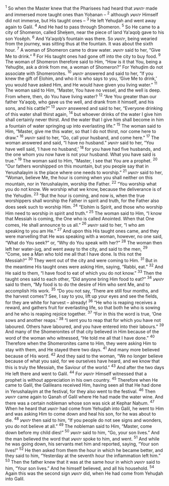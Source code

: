 <sup>1</sup> So when the Master knew that the Pharisees had heard that יהושע made and immersed more taught ones than Yoḥanan –
<sup>2</sup> although יהושע Himself did not immerse, but His taught ones –
<sup>3</sup> He left Yehuḏah and went away again to Galil.
<sup>4</sup> And He had to pass through Shomeron.
<sup>5</sup> So He came to a city of Shomeron, called Sheḵem, near the piece of land Ya‛aqoḇ gave to his son Yosĕph.
<sup>6</sup> And Ya‛aqoḇ’s fountain was there. So יהושע, being wearied from the journey, was sitting thus at the fountain. It was about the sixth hour.
<sup>7</sup> A woman of Shomeron came to draw water. יהושע said to her, “Give Me to drink.”
<sup>8</sup> For His taught ones had gone off into the city to buy food.
<sup>9</sup> The woman of Shomeron therefore said to Him, “How is it that You, being a Yehuḏite, ask a drink from me, a woman of Shomeron?” For Yehuḏim do not associate with Shomeronites.
<sup>10</sup> יהושע answered and said to her, “If you knew the gift of Elohim, and who it is who says to you, ‘Give Me to drink,’ you would have asked Him, and He would have given you living water.”
<sup>11</sup> The woman said to Him, “Master, You have no vessel, and the well is deep. From where, then, do You have living water?
<sup>12</sup> “Are You greater than our father Ya‛aqoḇ, who gave us the well, and drank from it himself, and his sons, and his cattle?”
<sup>13</sup> יהושע answered and said to her, “Everyone drinking of this water shall thirst again,
<sup>14</sup> but whoever drinks of the water I give him shall certainly never thirst. And the water that I give him shall become in him a fountain of water springing up into everlasting life.”
<sup>15</sup> The woman said to Him, “Master, give me this water, so that I do not thirst, nor come here to draw.”
<sup>16</sup> יהושע said to her, “Go, call your husband, and come here.”
<sup>17</sup> The woman answered and said, “I have no husband.” יהושע said to her, “You have well said, ‘I have no husband,’
<sup>18</sup> for you have had five husbands, and the one whom you now have is not your husband. What you have said is true.”
<sup>19</sup> The woman said to Him, “Master, I see that You are a prophet.
<sup>20</sup> “Our fathers worshipped on this mountain, but you people say that in Yerushalayim is the place where one needs to worship.”
<sup>21</sup> יהושע said to her, “Woman, believe Me, the hour is coming when you shall neither on this mountain, nor in Yerushalayim, worship the Father.
<sup>22</sup> “You worship what you do not know. We worship what we know, because the deliverance is of the Yehuḏim.
<sup>23</sup> “But the hour is coming, and now is, when the true worshippers shall worship the Father in spirit and truth, for the Father also does seek such to worship Him.
<sup>24</sup> “Elohim is Spirit, and those who worship Him need to worship in spirit and truth.”
<sup>25</sup> The woman said to Him, “I know that Messiah is coming, the One who is called Anointed. When that One comes, He shall announce to us all.”
<sup>26</sup> יהושע said to her, “I who am speaking to you am He.”
<sup>27</sup> And upon this His taught ones came, and they were marvelling that He was speaking with a woman, however, no one said, “What do You seek?” or, “Why do You speak with her?”
<sup>28</sup> The woman then left her water-jug, and went away to the city, and said to the men,
<sup>29</sup> “Come, see a Man who told me all that I have done. Is this not the Messiah?”
<sup>30</sup> They went out of the city and were coming to Him.
<sup>31</sup> But in the meantime His taught ones were asking Him, saying, “Rabbi, eat.”
<sup>32</sup> And He said to them, “I have food to eat of which you do not know.”
<sup>33</sup> Then the taught ones said to each other, “Did anyone bring Him food to eat?”
<sup>34</sup> יהושע said to them, “My food is to do the desire of Him who sent Me, and to accomplish His work.
<sup>35</sup> “Do you not say, ‘There are still four months, and the harvest comes’? See, I say to you, lift up your eyes and see the fields, for they are white for harvest – already!
<sup>36</sup> “He who is reaping receives a reward, and gathers fruit for everlasting life, so that both he who is sowing and he who is reaping rejoice together.
<sup>37</sup> “For in this the word is true, ‘One sows and another reaps.’
<sup>38</sup> “I sent you to reap that for which you have not laboured. Others have laboured, and you have entered into their labours.”
<sup>39</sup> And many of the Shomeronites of that city believed in Him because of the word of the woman who witnessed, “He told me all that I have done.”
<sup>40</sup> Therefore when the Shomeronites came to Him, they were asking Him to stay with them, and He stayed there two days.
<sup>41</sup> And many more believed because of His word.
<sup>42</sup> And they said to the woman, “We no longer believe because of what you said, for we ourselves have heard, and we know that this is truly the Messiah, the Saviour of the world.”
<sup>43</sup> And after the two days He left there and went to Galil.
<sup>44</sup> For יהושע Himself witnessed that a prophet is without appreciation in his own country.
<sup>45</sup> Therefore when He came to Galil, the Galileans received Him, having seen all that He had done in Yerushalayim at the festival, for they also went to the festival.
<sup>46</sup> Then יהושע came again to Qanah of Galil where He had made the water wine. And there was a certain nobleman whose son was sick at Kephar Naḥum.
<sup>47</sup> When he heard that יהושע had come from Yehuḏah into Galil, he went to Him and was asking Him to come down and heal his son, for he was about to die.
<sup>48</sup> יהושע then said to him, “If you people do not see signs and wonders, you do not believe at all.”
<sup>49</sup> The nobleman said to Him, “Master, come down before my child dies!”
<sup>50</sup> יהושע said to him, “Go, your son lives.” And the man believed the word that יהושע spoke to him, and went.
<sup>51</sup> And while he was going down, his servants met him and reported, saying, “Your son lives!”
<sup>52</sup> He then asked from them the hour in which he became better, and they said to him, “Yesterday at the seventh hour the inflammation left him.”
<sup>53</sup> Then the father knew that it was at the same hour in which יהושע said to him, “Your son lives.” And he himself believed, and all his household.
<sup>54</sup> Again this was the second sign יהושע did, when He had come from Yehuḏah into Galil.
